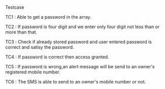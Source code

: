 ﻿Testcase

TC1 : Able to get a password in the array.

TC2 : If password is four digit and we enter only four digit not less than or more than that.

TC3 : Check if already stored password and user entered password is correct and satisy the password.

TC4 : If password is correct then access granted.

TC5 : If password is wrong,an alert message will be send to an owner's registered mobile number.

TC6 : The SMS is able to send to an owner's mobile number or not.

